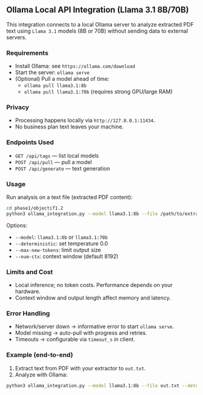 ## Ollama Local API Integration (Llama 3.1 8B/70B)

This integration connects to a local Ollama server to analyze extracted PDF text using `Llama 3.1` models (8B or 70B) without sending data to external servers.

### Requirements
- Install Ollama: see `https://ollama.com/download`
- Start the server: `ollama serve`
- (Optional) Pull a model ahead of time:
  - `ollama pull llama3.1:8b`
  - `ollama pull llama3.1:70b` (requires strong GPU/large RAM)

### Privacy
- Processing happens locally via `http://127.0.0.1:11434`.
- No business plan text leaves your machine.

### Endpoints Used
- `GET /api/tags` — list local models
- `POST /api/pull` — pull a model
- `POST /api/generate` — text generation

### Usage
Run analysis on a text file (extracted PDF content):

```bash
cd phase1/objectif1.2
python3 ollama_integration.py --model llama3.1:8b --file /path/to/extracted_text.txt --deterministic --max-new-tokens 512
```

Options:
- `--model`: `llama3.1:8b` or `llama3.1:70b`
- `--deterministic`: set temperature 0.0
- `--max-new-tokens`: limit output size
- `--num-ctx`: context window (default 8192)

### Limits and Cost
- Local inference; no token costs. Performance depends on your hardware.
- Context window and output length affect memory and latency.

### Error Handling
- Network/server down → informative error to start `ollama serve`.
- Model missing → auto-pull with progress and retries.
- Timeouts → configurable via `timeout_s` in client.

### Example (end-to-end)
1. Extract text from PDF with your extractor to `out.txt`.
2. Analyze with Ollama:
```bash
python3 ollama_integration.py --model llama3.1:8b --file out.txt --deterministic --max-new-tokens 400
```


